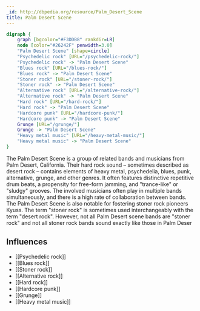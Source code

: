 ```yaml
---
_id: http://dbpedia.org/resource/Palm_Desert_Scene
title: Palm Desert Scene
---
```


```dot
digraph {
	graph [bgcolor="#F3DDB8" rankdir=LR]
	node [color="#26242F" penwidth=3.0]
	"Palm Desert Scene" [shape=circle]
	"Psychedelic rock" [URL="/psychedelic-rock/"]
	"Psychedelic rock" -> "Palm Desert Scene"
	"Blues rock" [URL="/blues-rock/"]
	"Blues rock" -> "Palm Desert Scene"
	"Stoner rock" [URL="/stoner-rock/"]
	"Stoner rock" -> "Palm Desert Scene"
	"Alternative rock" [URL="/alternative-rock/"]
	"Alternative rock" -> "Palm Desert Scene"
	"Hard rock" [URL="/hard-rock/"]
	"Hard rock" -> "Palm Desert Scene"
	"Hardcore punk" [URL="/hardcore-punk/"]
	"Hardcore punk" -> "Palm Desert Scene"
	Grunge [URL="/grunge/"]
	Grunge -> "Palm Desert Scene"
	"Heavy metal music" [URL="/heavy-metal-music/"]
	"Heavy metal music" -> "Palm Desert Scene"
}
```

The Palm Desert Scene is a group of related bands and musicians from Palm Desert, California. Their hard rock sound – sometimes described as desert rock – contains elements of heavy metal, psychedelia, blues, punk, alternative, grunge, and other genres. It often features distinctive repetitive drum beats, a propensity for free-form jamming, and "trance-like" or "sludgy" grooves. The involved musicians often play in multiple bands simultaneously, and there is a high rate of collaboration between bands. The Palm Desert Scene is also notable for fostering stoner rock pioneers Kyuss. The term "stoner rock" is sometimes used interchangeably with the term "desert rock". However, not all Palm Desert scene bands are "stoner rock" and not all stoner rock bands sound exactly like those in Palm Deser

## Influences
- [[Psychedelic rock]]
- [[Blues rock]]
- [[Stoner rock]]
- [[Alternative rock]]
- [[Hard rock]]
- [[Hardcore punk]]
- [[Grunge]]
- [[Heavy metal music]]
